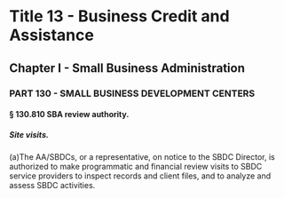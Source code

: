 
# Title 13 - Business Credit and Assistance
## Chapter I - Small Business Administration
### PART 130 - SMALL BUSINESS DEVELOPMENT CENTERS
#### § 130.810 SBA review authority.
##### Site visits.

(a)The AA/SBDCs, or a representative, on notice to the SBDC Director, is authorized to make programmatic and financial review visits to SBDC service providers to inspect records and client files, and to analyze and assess SBDC activities.
